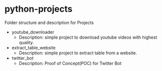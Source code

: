 # python-projects

Folder structure and description for Projects
- youtube_downloader
  - Description: simple project to download youtube videos with highest quality.
- extract_table_website
  - Description: simple project to extract table from a website.
- twitter_bot
  - Description: Proof of Concept(POC) for Twitter Bot
